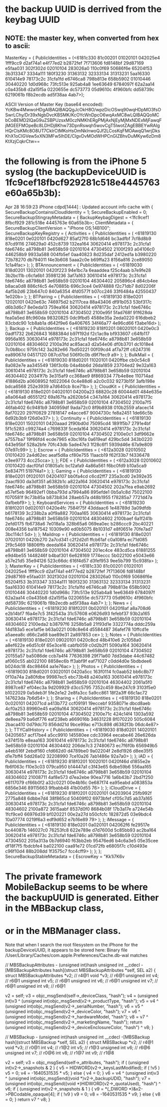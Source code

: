 # the backup UUID is derrived from the keybag UUID


## NOTE: the master key, when converted from hex to ascii:

MasterKey =                 {
PublicIdentities = (<6181c330 81c00201 01020101 042025e4 1fff9cc9 d2af74a1 e4f77ed2 b2872fef 7f713606 fd8148bf 29d87169 e5faa031 302f302d 02010104 283026a0 110c0f69 50686f6e 65204f53 3b313347 3334a111 180f3230 31363132 32333134 31313231 5aa16330 610414e9 78173c2c 31cfa1fd e6746ca8 798b813e 658b5902 01010446 30440220 1d0d968c 73fc513e 925ab4a8 1ee63649 6784097f 62a2aa14 c0a435b8 d2a15f5a 0220655e dc573773 05d9610c 4f960bfc dd58739c 6219061b f8b2ecdb ad5f38aa 4ab7>);

ASCII Version of Master Key (base64 encoded):
YcKBw4MwwoHDgAIBAQIBAQQgJcOkH8O/wpzDicOSwq90wqHDpMO3fsOSwrLChy/Dr39xNgbDvcKBSMK/KcOYcWnDpcO6wqAxMC8wLQIBAQQoMCbCoBEMD2lQaG9uZSBPUzsxM0czNMKhERgPMjAxNjEyMjMxNDExMjFawqFjMGEEFMOpeBc8LDHDj8Khw73DpnRswqh5wovCgT5lwotZAgEBBEYwRAIgHQrClsKMc8O8UT7CklrCtMKoHsOmNklnwoQJf2LCosKqFMOAwqQ1wrjDksKhX1oCIGVew5xXN3MFw5lhDE/ClgvDvMOdWHPCnGIZBhvDuMKyw6zDm8KtXzjCqkrCtw==


# the following is from the iPhone 5 syslog (the backupDeviceUUID is 1fc9cef18fbcf929281c518e4445763e60a65b3b):

Apr 28 16:59:23 iPhone cdpd[1444] <Warning>: Updated account info cache with { 
	    SecureBackupContainsiCloudIdentity = 1; 
	    SecureBackupEnabled = 0; 
	    SecureBackupStingrayMetadata =     { 
	        BackupKeybagDigest = <1fc9cef1 8fbcf929 281c518e 4445763e 60a65b3b>; 
	        ClientMetadata =         { 
	            SecureBackupClientVersion = "iPhone OS;14B100"; 
	            SecureBackupKeyRegistry =             { 
	                Activities =                 { 
	                    PublicIdentities =                     ( 
	                        <61819130 818e0201 0e020101 0420d627 85af27f0 68b1d646 bc3adfbf 7cf8d8b9 87cd9116 274629a0 452c8739 132ea164 30620414 e978173c 2c31cfa1 fde6746c a8798b81 3e658b59 02010104 47304502 2100f293 a04106c0 446258b9 9933a588 004fb5ef 0aa40823 8d235daf 2412ed1a b3980220 72b78270 db794011 f4e3b608 5aaa2c0e b69ffa23 8156a816 2ce89050 1c1a4fac> 
	                    ); 
	                }; 
	                BTAnnouncement =                 { 
	                    PublicIdentities =                     ( 
	                        <61819030 818d0201 13020101 0420f223 94e1bc7a 6eaaddea f25c4aab b7e9fe28 3b2bc11b c6cfa6b1 35981236 3af7a163 30610414 e978173c 2c31cfa1 fde6746c a8798b81 3e658b59 02010104 46304402 205896c4 d84cb4ee b8aca0d8 886cf4c5 4e70885b 696c3ce4 0e974888 f2c71db7 8d02206f 4af5b2d6 23b647c0 840a6354 4fd0577f b07cc246 33f6484a 42550437 1e020b> 
	                    ); 
	                }; 
	                BTPairing =                 { 
	                    PublicIdentities =                     ( 
	                        <61819130 818e0201 12020101 0420e63c 746975d2 b2117cea 88a43406 df91b053 53bf317c d6b3d6c7 8e0eda13 759ea164 30620414 e978173c 2c31cfa1 fde6746c a8798b81 3e658b59 02010104 47304502 2100e95f 5fad768f 91f628da fea0a5ed 8fc960da 98320825 0dc9fbd5 4588e35a 2eda0220 616dbeb2 83cbdc90 1cb8ab1a d642f9e6 6a406765 34f46a77 4e96cd66 f3abe16d> 
	                    ); 
	                }; 
	                Backup =                 { 
	                    PublicIdentities =                     ( 
	                        <61819230 818f0201 08020101 0420e0c3 0adf1732 2b626843 1688384d b97f192d f2c1ac9a bf933607 c64fb117 9956a165 30630414 e978173c 2c31cfa1 fde6746c a8798b81 3e658b59 02010104 48304602 2100a3fd ac85aca3 d2a54e06 df0b3701 dc1018e4 7c0b8bcc 975fc142 3a282e66 7bd50221 00f09cd4 af7a72ff c6247316 ea89067d 04517120 087cd7bd 506f0c0b d9f7fec9 a9> 
	                    ); 
	                }; 
	                BulkMail =                 { 
	                    PublicIdentities =                     ( 
	                        <61819030 818d0201 11020101 0420ffbe cb0c54c8 8a082e7e aa345549 136f3c6b 04a4bb6d 26da1859 23704ed2 9e32a163 30610414 e978173c 2c31cfa1 fde6746c a8798b81 3e658b59 02010104 46304402 20341f7b 3e315af9 cc368ae9 8f869334 77b4e8ee 110714ad 41886d2b a0608952 fd022064 0c4e88d6 a2c0c032 9273b15f 3afb198e bdca6568 252e3939 a7d640cb 8ce71b> 
	                    ); 
	                }; 
	                CloudKit =                 { 
	                    PublicIdentities =                     ( 
	                        <61819130 818e0201 04020101 04200a23 68820c28 60044d01 484e635e a8a064a8 d65512f2 69a167fa a2620b54 c347a164 30620414 e978173c 2c31cfa1 fde6746c a8798b81 3e658b59 02010104 47304502 2100a7f5 46fab402 6c9481b9 340959df 9ada72c0 8f9b8938 010b2559 afacec14 8af70220 297f0829 27818147 e4acce67 9004730c fe8a2451 1de66c5b 6d92b3b9 f26d0e37> 
	                    ); 
	                }; 
	                Continuity =                 { 
	                    PublicIdentities =                     ( 
	                        <61819130 818e0201 15020101 0420aaad 2f90bd0d 75095cd4 1891f5b7 2791e4bf 5f1c5283 c99274a4 c769833f 5ceda164 30620414 e978173c 2c31cfa1 fde6746c a8798b81 3e658b59 02010104 47304502 2100e0c1 3df9662e a7557ba7 19f66fd4 ecde7965 e3bc16fa 0a619eaf 429bc5d4 343b0220 643e95bf 528a2bfe 70fc43db 5ade47e3 1f28c6f1 5939d46e 67a9e809 07e97c99> 
	                    ); 
	                }; 
	                Escrow =                 { 
	                    PublicIdentities =                     ( 
	                        <612a3028 02010502 01010420 2a4d62ec aeaf5d8a cf80e755 11aacb19 f62f33b7 f4336478 e3ee9773 4cc25cca> 
	                    ); 
	                }; 
	                FDE =                 { 
	                    PublicIdentities =                     ( 
	                        <612a3028 02010602 01010420 dacf0fa1 01805a1c bc12afa9 4a86a561 f6bc0fd9 b10a5ca9 5e8347f1 5197f4a1> 
	                    ); 
	                }; 
	                Gaming =                 { 
	                    PublicIdentities =                     ( 
	                        <61819130 818e0201 0f020101 04204107 bb0fa4cd c6cd2ff7 235a3cd0 2e392e35 2aacf930 da3df351 a6382b1c a822a164 30620414 e978173c 2c31cfa1 fde6746c a8798b81 3e658b59 02010104 47304502 202a7fea e9ab2692 a57ef5eb 96492ef1 0bba793d a7994a86 895efde1 0b5a1c8d 75022100 f070581f 9c73b85a b873b834 28aeb57a d48b1955 f78285a7 7721d47a 0afbebf9> 
	                    ); 
	                }; 
	                KeyboardServices =                 { 
	                    PublicIdentities =                     ( 
	                        <61819230 818f0201 0d020101 0420e4fc 7584f75f 43ddaac6 1e48789d 3a09dfdb b6178139 3c238b2a a0f9a882 700aa165 30630414 e978173c 2c31cfa1 fde6746c a8798b81 3e658b59 02010104 48304602 2100baef 6a1f241b 2efd0175 fb6738a6 7e018a1a 328b65a6 069ea0ec b286ccc9 2bc40221 008e4356 ba187542 10309e90 ed0b5075 8b1031d7 e8f0651e 70fe7ad7 3bc114c1 5d> 
	                    ); 
	                }; 
	                Maildrop =                 { 
	                    PublicIdentities =                     ( 
	                        <61819130 818e0201 07020101 0420b270 2a7cd341 c2f2d2d1 ffcb61af c0a108fa ec71d085 2f9c5469 18806ffb deeda164 30620414 e978173c 2c31cfa1 fde6746c a8798b81 3e658b59 02010104 47304502 201ec4ce 483cd5ca 61881255 e9d4be55 1448246f b4baf301 6e628169 1774eccc 5b022100 e5043e66 a57e21d5 35e94126 523c66dc 616f4d57 d3fef953 9ee5b799 15c938fa> 
	                    ); 
	                }; 
	                MasterKey =                 { 
	                    PublicIdentities =                     ( 
	                        <6181c330 81c00201 01020101 042025e4 1fff9cc9 d2af74a1 e4f77ed2 b2872fef 7f713606 fd8148bf 29d87169 e5faa031 302f302d 02010104 283026a0 110c0f69 50686f6e 65204f53 3b313347 3334a111 180f3230 31363132 32333134 31313231 5aa16330 610414e9 78173c2c 31cfa1fd e6746ca8 798b813e 658b5902 01010446 30440220 1d0d968c 73fc513e 925ab4a8 1ee63649 6784097f 62a2aa14 c0a435b8 d2a15f5a 0220655e dc573773 05d9610c 4f960bfc dd58739c 6219061b f8b2ecdb ad5f38aa 4ab7> 
	                    ); 
	                }; 
	                News =                 { 
	                    PublicIdentities =                     ( 
	                        <61819230 818f0201 0b020101 0420f8af a8a708d6 e2b14bf7 f6a4e7c5 3f42543a 31c57608 e0626d93 fefebf37 93b2a165 30630414 e978173c 2c31cfa1 fde6746c a8798b81 3e658b59 02010104 48304602 2100eda2 b38797f6 3258b5a8 21f93d1e 3322774a dddc259a 14d183a5 ece1af5e b63a0221 008c8e64 d5584487 36afef78 10ffcd1e a5aeea8c d66c2a68 bae89e31 2a897853 ce> 
	                    ); 
	                }; 
	                Notes =                 { 
	                    PublicIdentities =                     ( 
	                        <61819130 818e0201 09020101 0420c8cd 48b410e6 2c1058a0 a8ef622e e6d51c6f 65e3ce16 cabfb059 c0d2b2f1 5090a164 30620414 e978173c 2c31cfa1 fde6746c a8798b81 3e658b59 02010104 47304502 20155a57 ba5086de ccb7a4f4 77636398 29f71a60 7dd3dabe 44c67482 af060c55 ab022100 8858ec6b ff3abf9f eaf71027 c0dd4d0e 5bdbdee6 b024dc18 4bc98464 aa1e76ac> 
	                    ); 
	                }; 
	                Photos =                 { 
	                    PublicIdentities =                     ( 
	                        <61819030 818d0201 03020101 0420a5cc 163f0114 fc0aab52 bb6c8b77 0f10a74a 2a80fdbe 99987ec5 ebc73b48 a240a163 30610414 e978173c 2c31cfa1 fde6746c a8798b81 3e658b59 02010104 46304402 2061a5f0 8987ce87 ef04ec3a 9d209929 d3cc5795 7352c459 8be247c9 3103f5e0 b1022029 0a5deb3f 5fe2e1e2 2e8fa3cc 5a9cc861 18f2a3ff 66c1ac72 147623da 7b6d54> 
	                    ); 
	                }; 
	                Sharing =                 { 
	                    PublicIdentities =                     ( 
	                        <61819130 818e0201 0c020101 042071cd a413b772 ccf09191 19eccebf 9358071e dbcd8aeb 4cf0a253 89960e45 ea09a164 30620414 e978173c 2c31cfa1 fde6746c a8798b81 3e658b59 02010104 47304502 2100e71c 424c14f4 1303a592 de8eea79 ba6df776 eaf238eb a669016b 34631228 8f070220 505c6084 2baca410 0d79dc70 856dd21d 9bce99ac e713c898 d6382f3b 06dc4e87> 
	                    ); 
	                }; 
	                TTYCallHistory =                 { 
	                    PublicIdentities =                     ( 
	                        <61819030 818d0201 14020101 04205657 acf17be4 a5cc9910 145580ee cdc33964 eecabe46 26e626da e374f51b e8eaa163 30610414 e978173c 2c31cfa1 fde6746c a8798b81 3e658b59 02010104 46304402 206de7c3 27480673 ec7f6f0b 656949b5 a4eb516f 2ebdf160 cfd662d0 d4789be0 9a02204f 2e8d1926 d8ee35f5 d1e7bff4 5dd26a02 32208990 7ce10a26 7ab1486e 92a7a0> 
	                    ); 
	                }; 
	                iAD =                 { 
	                    PublicIdentities =                     ( 
	                        <61819230 818f0201 10020101 0420f46d d1855e2e fb6f063c f10e3c03 079ca950 b14447a1 c3f43e65 6dbe59b6 556aa165 30630414 e978173c 2c31cfa1 fde6746c a8798b81 3e658b59 02010104 48304602 21008711 4af8e573 d7ea2ebe 90ea7716 1a6b43b7 2bd7f250 e6117079 cf66b0f2 a32c0221 00e4b16c 0e687f74 ea95eabd a083853a 6856e346 89115663 9fbabb48 41b00d55 76> 
	                    ); 
	                }; 
	                iCloudDrive =                 { 
	                    PublicIdentities =                     ( 
	                        <61819230 818f0201 02020101 04203904 25fb992f 2775a848 6dbbe7d4 38f865cd 50409f02 6973bfef cf05c7d5 ab37a165 30630414 e978173c 2c31cfa1 fde6746c a8798b81 3e658b59 02010104 48304602 2100a872 3615aabf 8537d0f0 8684b08f 17b3a17e a724e54b 1fcf9ce0 66976d39 bf020221 00e2a27d b50cfcfc 182872d5 03e9bdc4 10a07774 0219f6a3 edf9d652 e7b16e89 79> 
	                    ); 
	                }; 
	                iMessage =                 { 
	                    PublicIdentities =                     ( 
	                        <61819130 818e0201 0a020101 042062f6 fe29517e bc44087b 146027c0 76253fc8 622e789e d7d7600d 5c85bb93 ac2ba164 30620414 e978173c 2c31cfa1 fde6746c a8798b81 3e658b59 02010104 47304502 205a313a 0b7d6940 f63bb2eb 95476ed6 b4c6a3e5 05e35cee df18f7f5 fbdcbfe4 ba022100 caa91e72 01cd72fb e6805f7c c10d493e c96f10d4 88b208dd 1f3575c7 fcc4cff9> 
	                    ); 
	                }; 
	            }; 
	            SecureBackupStableMetadata =             { 
	                EscrowKey = "Kk1i7K6v


# The private framework MobileBackup seems to be where the backupUUID is generated. Either in the MBBackup class,
# or in the MBManager class.

Note that when I search the root filesystem on the iPhone for the backupDeviceUUID, it appears to be stored here:
Binary file /User/Library/Caches/com.apple.Preferences/Cache.db-wal matches

// MBSBackupAttributes - (unsigned int)hash
unsigned int __cdecl -[MBSBackupAttributes hash](struct MBSBackupAttributes *self, SEL a2)
{
  struct MBSBackupAttributes *v2; // r4@1
  void *v3; // r6@1
  unsigned int v4; // r6@1
  unsigned int v5; // r6@1
  unsigned int v6; // r6@1
  unsigned int v7; // r6@1
  unsigned int v8; // r6@1

  v2 = self;
  v3 = objc_msgSend(self->_deviceClass, "hash");
  v4 = (unsigned int)v3 ^ (unsigned int)objc_msgSend(v2->_productType, "hash");
  v5 = v4 ^ (unsigned int)objc_msgSend(v2->_serialNumber, "hash");
  v6 = v5 ^ (unsigned int)objc_msgSend(v2->_deviceColor, "hash");
  v7 = v6 ^ (unsigned int)objc_msgSend(v2->_hardwareModel, "hash");
  v8 = v7 ^ (unsigned int)objc_msgSend(v2->_marketingName, "hash");
  return (unsigned int)objc_msgSend(v2->_deviceEnclosureColor, "hash") ^ v8;
}


// MBSBackup - (unsigned int)hash
unsigned int __cdecl -[MBSBackup hash](struct MBSBackup *self, SEL a2)
{
  struct MBSBackup *v2; // r4@1
  void *v3; // r0@1
  int v4; // r1@2
  int v5; // r1@3
  unsigned int v6; // r6@6
  unsigned int v7; // r0@6
  int v8; // r1@7
  int v9; // r1@8

  v2 = self;
  v3 = objc_msgSend(self->_attributes, "hash");
  if ( (unsigned int)v2->_snapshots & 2 )
  {
    v5 = HIDWORD(v2->_keysLastModified);
    if ( !v5 )
      v5 = 0;
    v4 = -1640531535 * v5;
  }
  else
  {
    v4 = 0;
  }
  v6 = v4 ^ (unsigned int)v3 ^ (unsigned int)objc_msgSend((void *)v2->_backupUDID, "hash");
  v7 = (unsigned int)objc_msgSend((void *)HIDWORD(v2->_quotaUsed), "hash") ^ v6;
  if ( (unsigned int)v2->_snapshots & 1 )
  {
    v9 = *(_DWORD *)&v2->PBCodable_opaque[4];
    if ( !v9 )
      v9 = 0;
    v8 = -1640531535 * v9;
  }
  else
  {
    v8 = 0;
  }
  return v7 ^ v8;
}
